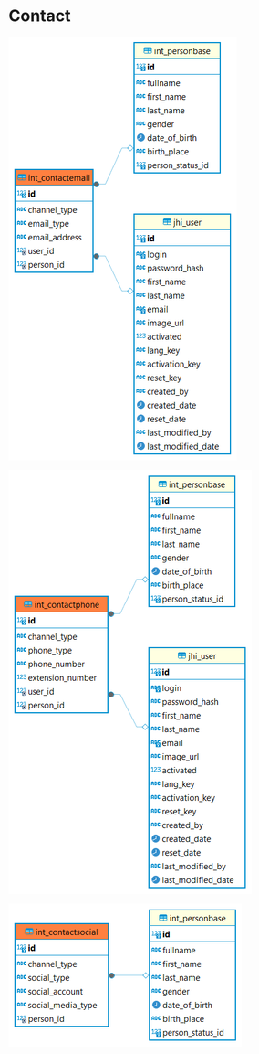 # Contact

![alt text](<../../../../../static/img/prismaenterprise - int_contactemail.png>)

![alt text](<../../../../../static/img/prismaenterprise - int_contactphone.png>)

![alt text](<../../../../../static/img/prismaenterprise - int_contactsocial.png>)
